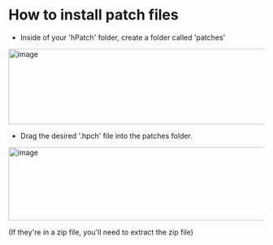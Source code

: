 # How to install patch files 
- Inside of your 'hPatch' folder, create a folder called 'patches'
<img width="607" height="149" alt="image" src="https://github.com/user-attachments/assets/8c611a61-6b84-4d25-be07-a2c5db9e6ebb" />

- Drag the desired '.hpch' file into the patches folder.
<img width="546" height="145" alt="image" src="https://github.com/user-attachments/assets/bf4bb35e-7ef6-44c9-94a0-35a22744157e" />

(If they're in a zip file, you'll need to extract the zip file)

